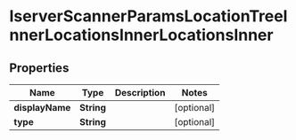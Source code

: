 

# IserverScannerParamsLocationTreeInnerLocationsInnerLocationsInner


## Properties

| Name | Type | Description | Notes |
|------------ | ------------- | ------------- | -------------|
|**displayName** | **String** |  |  [optional] |
|**type** | **String** |  |  [optional] |



